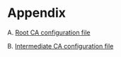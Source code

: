 # Appendix
    
A. [Root CA configuration file](root-configuration.md)

B. [Intermediate CA configuration file](intermediate-configuration.md)
